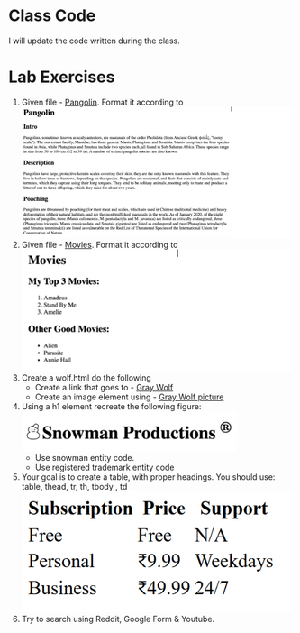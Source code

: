 # Class Code
I will update the code written during the class.

# Lab Exercises 
1. Given file - [Pangolin](files/pangolin.html). Format it according to ![Pangolin Output](images/04_pangolin.png)
2. Given file - [Movies](files/movies.html). Format it according to <br> ![Movies output](images/06_movies.png)
3. Create a wolf.html do the following
   - Create a link that goes to - [Gray Wolf](https://en.wikipedia.org/wiki/Wolf)
   - Create an image element using - [Gray Wolf picture](https://upload.wikimedia.org/wikipedia/commons/6/68/Eurasian_wolf_2.jpg)
4. Using a h1 element recreate the following figure:<br> ![Snowman](images/10_snowman.png)
   - Use snowman entity code.
   - Use registered trademark entity code
5. Your goal is to create a table, with proper headings. You should use: table, thead, tr, th, tbody , td ![Tables](images/11_tables.png)
6. Try to search using Reddit, Google Form & Youtube.


